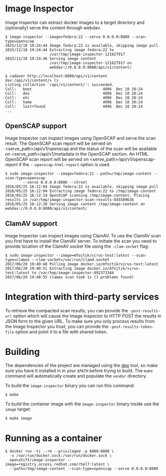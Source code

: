 # Image Inspector

Image Inspector can extract docker images to a target directory and
(optionally) serve the content through webdav.

    $ image-inspector --image=fedora:22 --serve 0.0.0.0:8080 --scan-type=openscap
    2015/12/10 19:24:44 Image fedora:22 is available, skipping image pull
    2015/12/10 19:24:44 Extracting image fedora:22 to
                        /var/tmp/image-inspector-121627917
    2015/12/10 19:24:46 Serving image content
                        /var/tmp/image-inspector-121627917 on
                        webdav://0.0.0.0:8080/api/v1/content/

    $ cadaver http://localhost:8080/api/v1/content
    dav:/api/v1/content/> ls
    Listing collection `/api/v1/content/': succeeded.
    Coll:   boot                                4096  Dec 10 20:24
    Coll:   dev                                 4096  Dec 10 20:24
    Coll:   etc                                 4096  Dec 10 20:24
    Coll:   home                                4096  Dec 10 20:24
    Coll:   lost+found                          4096  Dec 10 20:24
    ...


## OpenSCAP support

Image Inspector can inspect images using OpenSCAP and serve the scan result.
The OpenSCAP scan report will be served on <serve_path>/api/v1/openscap and
the status of the scan will be available on <serve_path>/api/v1/metadata in
the OpenSCAP section.  An HTML OpenSCAP scan report will be served on
<serve_path>/api/v1/openscap-report if the `--openscap-html-report` option is used.

    $ sudo image-inspector --image=fedora:22 --path=/tmp/image-content --scan-type=openscap
			--serve 0.0.0.0:8080 --chroot
    2016/05/25 16:12:04 Image fedora:22 is available, skipping image pull
    2016/05/25 16:12:04 Extracting image fedora:22 to /tmp/image-content
    2016/05/25 16:12:14 OpenSCAP scanning /tmp/image-content. Placing results in /var/tmp/image-inspector-scan-results-845509636
    2016/05/25 16:12:20 Serving image content /tmp/image-content on webdav://0.0.0.0:8080/api/v1/content/

## ClamAV support

Image Inspector can inspect images using ClamAV. To use the ClamAV scan you first
have to install the ClamAV server. To initiate the scan you need to provide location
of the ClamAV socket file using the  `-clam-socket` flag:

    $ sudo image-inspector --image=mfojtik/virus-test:latest --scan-type=clamav --clam-socket=/var/run/clamd.socket
    2017/06/20 19:40:48 Pulling image docker.io/mfojtik/virus-test:latest
    2017/06/20 19:40:51 Extracting image docker.io/mfojtik/virus-test:latest to /var/tmp/image-inspector-992373344
    2017/06/20 19:40:55 clamav scan took 1s (1 problems found)

# Integration with third-party services

To retrieve the compacted scan results, you can provide the `-post-results-url` option
which will cause the Image Inspector to HTTP POST the results in JSON form to the given
URL. To make sure you only process results from the Image Inspector you trust, you can
provide the `-post-results-token-file` option and point it to a file with shared token.

# Building

The dependencies of the project are managed using the [dep](https://github.com/golang/dep)
tool, so make sure you have it installed in in your `$PATH` before trying to build. The
`make` command will automatically create and populate the `vendor` directory.

To build the `image-inspector` binary you can run this command:

    $ make

To build the container image with the `image-inspector` binary inside
use the `image` target:

    $ make image

# Running as a container

    $ docker run -ti --rm --privileged -p 8080:8080 \
      -v /var/run/docker.sock:/var/run/docker.sock \
      openshift/image-inspector --image=registry.access.redhat.com/rhel7:latest \
      --path=/tmp/image-content --scan-type=openscap --serve 0.0.0.0:8080
